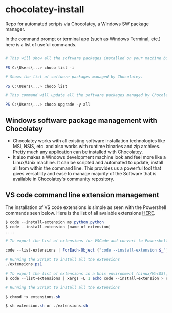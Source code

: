 # chocolatey-install

Repo for automated scripts via Chocolatey, a Windows SW package manager.

In the command prompt or terminal app (such as Windows Terminal, etc.) here is a list of useful commands.

```Powershell

# This will show all the software packages installed on your machine both managed by Chocolatey or unmanaged.

PS C:\Users\...> choco list -i

# Shows the list of software packages managed by Chocolatey. 

PS C:\Users\...> choco list

# This command will update all the software packages managed by Chocolatey.

PS C:\Users\...> choco upgrade -y all
```

## Windows software package management with Chocolatey

- Chocolatey works with all existing software installation technologies like MSI, NSIS, etc. and also works with runtime binaries and zip archives. Pretty much any application can be installed with Chocolatey.
- It also makes a Windows development machine look and feel more like a Linux/Unix machine. It can be scripted and automated to update, install all from within the command line.  This provides us a powerful tool that gives versatility and ease to manage majority of the Software that is available in Chocolatey's community repository.

## VS code command line extension management

The installation of VS code extensions is simple as seen with the Powershell commands seen below. Here is the list of all avaiable extensions [HERE](https://code.visualstudio.com/docs/editor/extension-marketplace#_command-line-extension-management). 

```Powershell
$ code --install-extension ms.python.python
$ code --install-extension [name of extension]
....

# To export the List of extensions for VSCode and convert to Powershell Script

code --list-extensions | ForEach-Object {"code --install-extension $_"} > extensions.ps1

# Running the Script to install all the extensions
./extensions.ps1

# To export the list of extensions in a Unix environment (Linux/MacOS), use the following script
$ code --list-extensions | xargs -L 1 echo code --install-extension > extensions.sh

# Running the Script to install all the extensions

$ chmod +x extensions.sh

$ sh extension.sh or ./extensions.sh
```
